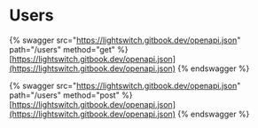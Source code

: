 # Users

{% swagger src="https://lightswitch.gitbook.dev/openapi.json" path="/users" method="get" %}
[https://lightswitch.gitbook.dev/openapi.json](https://lightswitch.gitbook.dev/openapi.json)
{% endswagger %}

{% swagger src="https://lightswitch.gitbook.dev/openapi.json" path="/users" method="post" %}
[https://lightswitch.gitbook.dev/openapi.json](https://lightswitch.gitbook.dev/openapi.json)
{% endswagger %}

